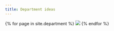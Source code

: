 ```yaml
---
title: Department ideas
---
```


{% for page in site.department %}
    <img src="{{ file.url }}" />
{% endfor %}
